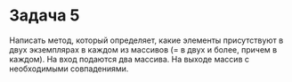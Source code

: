 # Задача 5
Написать метод, который определяет, какие элементы присутствуют в двух экземплярах в каждом из массивов (= в двух и более, причем в каждом). На вход подаются два массива. На выходе массив с необходимыми совпадениями.
